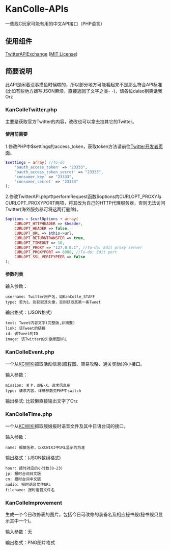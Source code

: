 # KanColle-APIs
一些舰C玩家可能有用的中文API接口（PHP语言）

## 使用组件
[TwitterAPIExchange](https://github.com/J7mbo/twitter-api-php) ([MIT License](https://github.com/J7mbo/twitter-api-php/raw/master/LICENSE.md))

## 简要说明
此API是闲着没事摸鱼时候糊的，所以部分地方可能看起来不是那么符合API标准(比如有些地方嫌写JSON麻烦，直接返回了文字之类- -)，请各位dalao别笑话我Orz

### KanColleTwitter.php
主要是获取官方Twitter的内容，改改也可以拿去拉其它的Twitter。

#### 使用前需要
1.修改PHP中$settings的access_token，获取token方法请前往[Twitter开发者页面](https://developer.twitter.com)。

```php
$settings = array( //To-do
	'oauth_access_token' => "23333",
	'oauth_access_token_secret' => "23333",
	'consumer_key' => "23333",
	'consumer_secret' => "23333"
);
```

2.修改TwitterAPI.php中performRequest函数$options内CURLOPT_PROXY与CURLOPT_PROXYPORT两项，将其改为自己的HTTP代理服务器，否则无法访问Twitter(海外服务器可将这两行删除)。

```php
$options = $curlOptions + array(
    CURLOPT_HTTPHEADER => $header,
    CURLOPT_HEADER => false,
    CURLOPT_URL => $this->url,
    CURLOPT_RETURNTRANSFER => true,
    CURLOPT_TIMEOUT => 10,
    CURLOPT_PROXY => "127.0.0.1", //To-do: Edit proxy server
    CURLOPT_PROXYPORT => 8088, //To-do: Edit port
    CURLOPT_SSL_VERIFYPEER => false
);
```

#### 参数列表

输入参数：

```
username: Twitter用户名，如KanColle_STAFF
type: 若为1，则获取其头像，否则获取其第一条Tweet
```

输出格式：(JSON格式)

```
text: Tweet内容文字(完整版,非摘要)
link: 该Tweet的链接
id: 该Tweet的ID
image: 该Twitter的头像原图URL
```

### KanColleEvent.php
一个从[KCWIKI](https://zh.kcwiki.org/wiki/)抓取活动信息(航程图、简易攻略、通关奖励)的小接口。

输入参数：

```
mission: 关卡，即E-X，请求信息用
type: 请求内容，详细参数见PHP中switch
```

输出格式: 比较懒直接输出文字了Orz

### KanColleTime.php
一个从[KCWIKI](https://zh.kcwiki.org/wiki/)抓取舰娘报时语音文件及其中日语台词的接口。

输入参数：

```
name: 舰娘名称，以KCWIKI中URL显示的为准
```

输出格式：(JSON数组格式)

```
hour: 报时对应的小时数(0-23)
jp: 报时台词日文版
cn: 报时台词中文版
audio: 报时语音文件URL
filename: 报时语音文件名
```

### KanColleImprovement
生成一个今日改修表的图片，包括今日可改修的装备名及相应秘书舰(秘书舰只显示其中一个)。

输入参数：无

输出格式：PNG图片格式
